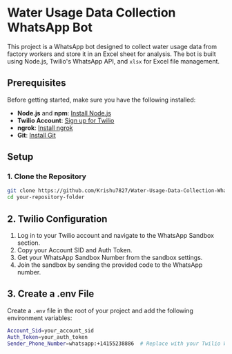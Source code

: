 # Water Usage Data Collection WhatsApp Bot

This project is a WhatsApp bot designed to collect water usage data from factory workers and store it in an Excel sheet for analysis. The bot is built using Node.js, Twilio's WhatsApp API, and `xlsx` for Excel file management.

## Prerequisites

Before getting started, make sure you have the following installed:

- **Node.js** and **npm**: [Install Node.js](https://nodejs.org/)
- **Twilio Account**: [Sign up for Twilio](https://www.twilio.com/)
- **ngrok**: [Install ngrok](https://dashboard.ngrok.com/get-started/setup/)
- **Git**: [Install Git](https://git-scm.com/)

## Setup

### 1. Clone the Repository

```bash
git clone https://github.com/Krishu7827/Water-Usage-Data-Collection-WhatsApp-Bot.git
cd your-repository-folder
```

## 2. Twilio Configuration
1. Log in to your Twilio account and navigate to the WhatsApp Sandbox section.
2. Copy your Account SID and Auth Token.
3. Get your WhatsApp Sandbox Number from the sandbox settings.
4. Join the sandbox by sending the provided code to the WhatsApp number.

## 3. Create a .env File
Create a `.env` file in the root of your project and add the following environment variables:

```bash
Account_Sid=your_account_sid
Auth_Token=your_auth_token
Sender_Phone_Number=whatsapp:+14155238886  # Replace with your Twilio WhatsApp number
```

